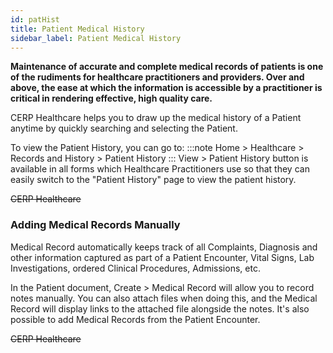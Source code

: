 ```yaml
---
id: patHist
title: Patient Medical History
sidebar_label: Patient Medical History
---
```


**Maintenance of accurate and complete medical records of patients is one of the rudiments for healthcare practitioners and providers. Over and above, the ease at which the information is accessible by a practitioner is critical in rendering effective, high quality care.**

CERP Healthcare helps you to draw up the medical history of a Patient anytime by quickly searching and selecting the Patient.

To view the Patient History, you can go to:
:::note
Home > Healthcare > Records and History > Patient History
:::
View > Patient History button is available in all forms which Healthcare Practitioners use so that they can easily switch to the "Patient History" page to view the patient history.

~~CERP Healthcare~~

### Adding Medical Records Manually

Medical Record automatically keeps track of all Complaints, Diagnosis and other information captured as part of a Patient Encounter, Vital Signs, Lab Investigations, ordered Clinical Procedures, Admissions, etc.

In the Patient document, Create > Medical Record will allow you to record notes manually. You can also attach files when doing this, and the Medical Record will display links to the attached file alongside the notes. It's also possible to add Medical Records from the Patient Encounter.

~~CERP Healthcare~~

